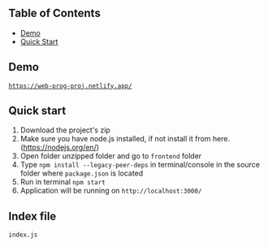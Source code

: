 ## Table of Contents

- [Demo](#demo)
- [Quick Start](#quick-start)

## Demo
[`https://web-prog-proj.netlify.app/`](https://web-prog-proj.netlify.app/)

## Quick start

1.  Download the project's zip
2.  Make sure you have node.js installed, if not install it from here.(<https://nodejs.org/en/>)
3.  Open folder unzipped folder and go to `frontend` folder
4.  Type `npm install --legacy-peer-deps` in terminal/console in the source folder where `package.json` is located
5.  Run in terminal `npm start`
6.  Application will be running on `http://localhost:3000/`

## Index file
`index.js`
